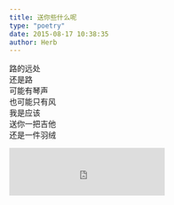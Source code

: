 ```yaml
---  
title: 送你些什么呢  
type: "poetry"  
date: 2015-08-17 10:38:35  
author: Herb  
---  
```

路的远处  
还是路  
可能有琴声  
也可能只有风  
我是应该  
送你一把吉他  
还是一件羽绒  
<iframe frameborder="no" border="0" marginwidth="0" marginheight="0" width=280 height=86 src="https://music.163.com/outchain/player?type=2&id=22642420&auto=1&height=66"></iframe>
